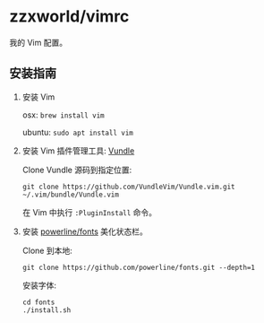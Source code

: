 # zzxworld/vimrc

我的 Vim 配置。

## 安装指南

1.  安装 Vim

    osx: `brew install vim`

    ubuntu: `sudo apt install vim`

2.  安装 Vim 插件管理工具: [Vundle](https://github.com/VundleVim/Vundle.vim)

    Clone Vundle 源码到指定位置:

        git clone https://github.com/VundleVim/Vundle.vim.git ~/.vim/bundle/Vundle.vim

    在 Vim 中执行 `:PluginInstall` 命令。

3.  安装 [powerline/fonts](https://github.com/powerline/fonts) 美化状态栏。

    Clone 到本地:

        git clone https://github.com/powerline/fonts.git --depth=1

    安装字体:

        cd fonts
        ./install.sh
